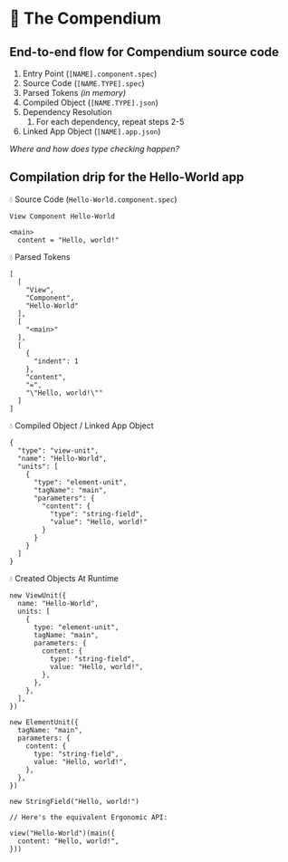 # 📗 The Compendium

## End-to-end flow for Compendium source code

1. Entry Point (`[NAME].component.spec`)
1. Source Code (`[NAME.TYPE].spec`)
1. Parsed Tokens _(in memory)_
1. Compiled Object (`[NAME.TYPE].json`)
1. Dependency Resolution
   1. For each dependency, repeat steps 2-5
1. Linked App Object (`[NAME].app.json`)

_Where and how does type checking happen?_

## Compilation drip for the Hello-World app

💧 Source Code (`Hello-World.component.spec`)

```
View Component Hello-World

<main>
  content = "Hello, world!"

```

💧 Parsed Tokens

```
[
  [
    "View",
    "Component",
    "Hello-World"
  ],
  [
    "<main>"
  ],
  [
    {
      "indent": 1
    },
    "content",
    "=",
    "\"Hello, world!\""
  ]
]

```

💧 Compiled Object / Linked App Object

```
{
  "type": "view-unit",
  "name": "Hello-World",
  "units": [
    {
      "type": "element-unit",
      "tagName": "main",
      "parameters": {
        "content": {
          "type": "string-field",
          "value": "Hello, world!"
        }
      }
    }
  ]
}

```

💧 Created Objects At Runtime

```
new ViewUnit({
  name: "Hello-World",
  units: [
    {
      type: "element-unit",
      tagName: "main",
      parameters: {
        content: {
          type: "string-field",
          value: "Hello, world!",
        },
      },
    },
  ],
})

new ElementUnit({
  tagName: "main",
  parameters: {
    content: {
      type: "string-field",
      value: "Hello, world!",
    },
  },
})

new StringField("Hello, world!")

// Here's the equivalent Ergonomic API:

view("Hello-World")(main({
  content: "Hello, world!",
}))

```
